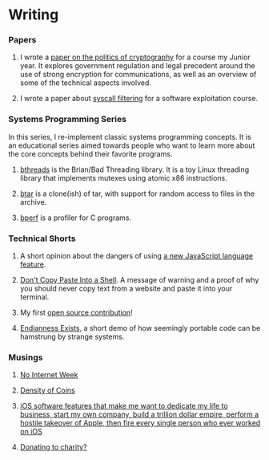 
# Writing

### Papers

1. I wrote a [paper on the politics of cryptography](/resources/crypto_paper.pdf) for a course my Junior year. It explores
government regulation and legal precedent around the use of strong encryption for communications, as well as an overview of
some of the technical aspects involved.

2. I wrote a paper about [syscall filtering](/resources/syscall_paper.pdf) for a software exploitation course.


### Systems Programming Series

In this series, I re-implement classic systems programming concepts. It is an educational series aimed towards people who want to learn more about the core concepts behind their favorite programs.

1. [bthreads](bthreads.html) is the Brian/Bad Threading library. It is a toy
 Linux threading library that implements mutexes using atomic x86 instructions.

2. [btar](btar.html) is a clone(ish) of tar, with support for random access to files in the archive.

3. [bperf](bperf.html) is a profiler for C programs.


### Technical Shorts

1. A short opinion about the dangers of using [a new JavaScript language feature](object-literals.html).

2. [Don't Copy Paste Into a Shell](copy-paste-shell.html). A message of warning and a proof of why you should never copy text from a website and paste it into your terminal.

3. My first [open source contribution](pip-open-source.html)!

4. [Endianness Exists](endianness-exists.html), a short demo of how seemingly portable code can be hamstrung by strange systems.

### Musings

1. [No Internet Week](no-internet-week.html)

2. [Density of Coins](currency-density.html)

3. [iOS software features that make me want to dedicate my life to business, start my own company, build a trillion dollar empire, perform a hostile takeover of Apple, then fire every single person who ever worked on iOS](ios-software-features.html)

4. [Donating to charity?](young-charity.html)

